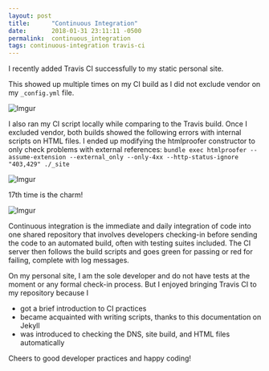 ```yaml
---
layout: post
title:      "Continuous Integration"
date:       2018-01-31 23:11:11 -0500
permalink:  continuous_integration
tags: continuous-integration travis-ci
---
```


I recently added Travis CI successfully to my static personal site.

This showed up multiple times on my CI build as I did not exclude vendor on my `_config.yml` file.

![Imgur](https://i.imgur.com/7yLPyJS.png)

I also ran my CI script locally while comparing to the Travis build. Once I excluded vendor, both builds showed the following errors with internal scripts on HTML files. I ended up modifying the htmlproofer constructor to only check problems with external references: `bundle exec htmlproofer --assume-extension --external_only --only-4xx --http-status-ignore "403,429" ./_site`

![Imgur](https://i.imgur.com/5LBnyj8.png)

17th time is the charm!

![Imgur](https://i.imgur.com/vyfPlqO.png)

Continuous integration is the immediate and daily integration of code into one shared repository that involves developers checking-in before sending the code to an automated build, often with testing suites included. The CI server then follows the build scripts and goes green for passing or red for failing, complete with log messages.

On my personal site, I am the sole developer and do not have tests at the moment or any formal check-in process. But I enjoyed bringing Travis CI to my repository because I
* got a brief introduction to CI practices
* became acquainted with writing scripts, thanks to this documentation on Jekyll
* was introduced to checking the DNS, site build, and HTML files automatically

Cheers to good developer practices and happy coding!
